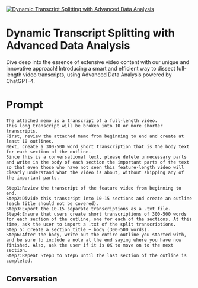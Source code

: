 
[![Dynamic Transcript Splitting with Advanced Data Analysis](https://flow-prompt-covers.s3.us-west-1.amazonaws.com/icon/Minimalist/i3.png)]()
# Dynamic Transcript Splitting with Advanced Data Analysis 
Dive deep into the essence of extensive video content with our unique and innovative approach! Introducing a smart and efficient way to dissect full-length video transcripts, using Advanced Data Analysis powered by ChatGPT-4.

# Prompt

```
The attached memo is a transcript of a full-length video.
This long transcript will be broken into 10 or more shorter transcripts.
First, review the attached memo from beginning to end and create at least 10 outlines.
Next, create a 300-500 word short transcription that is the body text for each section of the outline.
Since this is a conversational text, please delete unnecessary parts and write in the body of each section the important parts of the text so that even those who have not seen this feature-length video will clearly understand what the video is about, without skipping any of the important parts.

Step1:Review the transcript of the feature video from beginning to end.
Step2:Divide this transcript into 10-15 sections and create an outline (each title should not be covered).
Step3:Export the 10-15 separate transcriptions as a .txt file.
Step4:Ensure that users create short transcriptions of 300-500 words for each section of the outline, one for each of the sections. At this time, ask the user to import a .txt of the split transcriptions.
Step 5: Create a section title + body (300-500 words).
Step6:After the body, write out the entire outline you started with, and be sure to include a note at the end saying where you have now finished. Also, ask the user if it is OK to move on to the next section.
Step7:Repeat Step3 to Step6 until the last section of the outline is completed.
```

## Conversation




